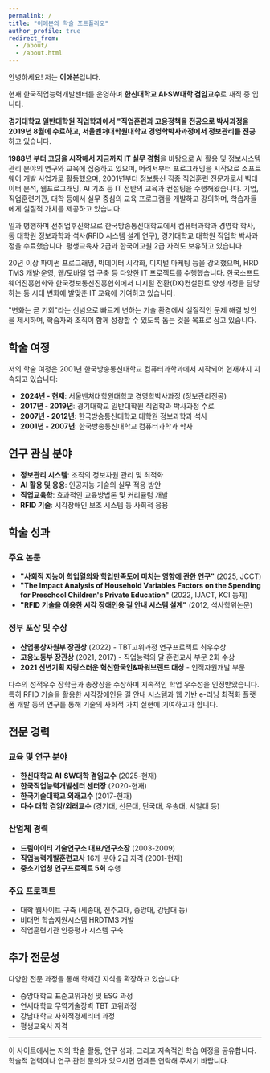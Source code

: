 ```yaml
---
permalink: /
title: "이애본의 학술 포트폴리오"
author_profile: true
redirect_from: 
  - /about/
  - /about.html
---
```


안녕하세요! 저는 **이애본**입니다.

현재 한국직업능력개발센터를 운영하며 **한신대학교 AI·SW대학 겸임교수**로 재직 중 입니다. 
 
**경기대학교 일반대학원 직업학과에서 "직업훈련과 고용정책을 전공으로 박사과정을 2019년 8월에 수료하고, 서울벤처대학원대학교 경영학박사과정에서 정보관리를 전공**하고 있습니다. 
  
**1988년 부터 코딩을 시작해서 지금까지 IT 실무 경험**을 바탕으로 AI 활용 및 정보시스템 관리 분야의 연구와 교육에 집중하고 있으며, 어려서부터 프로그래밍을 시작으로 소프트웨어 개발 사업가로 활동했으며, 2001년부터 정보통신 직종 직업훈련 전문가로서 빅데이터 분석, 웹프로그래밍, AI 기초 등 IT 전반의 교육과 컨설팅을 수행해왔습니다. 기업, 직업훈련기관, 대학 등에서 실무 중심의 교육 프로그램을 개발하고 강의하며, 학습자들에게 실질적 가치를 제공하고 있습니다.

일과 병행하며 선취업후진학으로 한국방송통신대학교에서 컴퓨터과학과 경영학 학사, 동 대학원 정보과학과 석사(RFID 시스템 설계 연구), 경기대학교 대학원 직업학 박사과정을 수료했습니다. 평생교육사 2급과 한국어교원 2급 자격도 보유하고 있습니다.       

20년 이상 파이썬 프로그래밍, 빅데이터 시각화, 디지털 마케팅 등을 강의했으며, HRD TMS 개발·운영, 웹/모바일 앱 구축 등 다양한 IT 프로젝트를 수행했습니다. 한국소프트웨어진흥협회와 한국정보통신진흥협회에서 디지털 전환(DX)컨설턴트 양성과정을 담당하는 등 시대 변화에 발맞춘 IT 교육에 기여하고 있습니다.

"변화는 곧 기회"라는 신념으로 빠르게 변하는 기술 환경에서 실질적인 문제 해결 방안을 제시하며, 학습자와 조직이 함께 성장할 수 있도록 돕는 것을 목표로 삼고 있습니다.

## 학술 여정

저의 학술 여정은 2001년 한국방송통신대학교 컴퓨터과학과에서 시작되어 현재까지 지속되고 있습니다:

- **2024년 - 현재**: 서울벤처대학원대학교 경영학박사과정 (정보관리전공)
- **2017년 - 2019년**: 경기대학교 일반대학원 직업학과 박사과정 수료
- **2007년 - 2012년**: 한국방송통신대학교 대학원 정보과학과 석사
- **2001년 - 2007년**: 한국방송통신대학교 컴퓨터과학과 학사

## 연구 관심 분야

- **정보관리 시스템**: 조직의 정보자원 관리 및 최적화
- **AI 활용 및 응용**: 인공지능 기술의 실무 적용 방안
- **직업교육학**: 효과적인 교육방법론 및 커리큘럼 개발
- **RFID 기술**: 시각장애인 보조 시스템 등 사회적 응용

## 학술 성과

### 주요 논문
- **"사회적 지능이 학업열의와 학업만족도에 미치는 영향에 관한 연구"** (2025, JCCT)
- **"The Impact Analysis of Household Variables Factors on the Spending for Preschool Children's Private Education"** (2022, IJACT, KCI 등재)
- **"RFID 기술을 이용한 시각 장애인용 길 안내 시스템 설계"** (2012, 석사학위논문)

### 정부 포상 및 수상
- **산업통상자원부 장관상** (2022) - TBT고위과정 연구프로젝트 최우수상
- **고용노동부 장관상** (2021, 2017) - 직업능력의 달 훈련교사 부문 2회 수상
- **2021 신년기획 자랑스러운 혁신한국인&파워브랜드 대상** - 인적자원개발 부문

다수의 성적우수 장학금과 총장상을 수상하며 지속적인 학업 우수성을 인정받았습니다. 특히 RFID 기술을 활용한 시각장애인용 길 안내 시스템과 웹 기반 e-러닝 최적화 플랫폼 개발 등의 연구를 통해 기술의 사회적 가치 실현에 기여하고자 합니다.

## 전문 경력

### 교육 및 연구 분야
- **한신대학교 AI·SW대학 겸임교수** (2025-현재)
- **한국직업능력개발센터 센터장** (2020-현재)
- **한국기술대학교 외래교수** (2017-현재)
- **다수 대학 겸임/외래교수** (경기대, 선문대, 단국대, 우송대, 서일대 등)

### 산업체 경력
- **드림아이티 기술연구소 대표/연구소장** (2003-2009)
- **직업능력개발훈련교사** 16개 분야 2급 자격 (2001-현재)
- **중소기업청 연구프로젝트 5회** 수행

### 주요 프로젝트
- 대학 웹사이트 구축 (세종대, 진주교대, 중앙대, 강남대 등)
- 비대면 학습지원시스템 HRDTMS 개발
- 직업훈련기관 인증평가 시스템 구축

## 추가 전문성

다양한 전문 과정을 통해 학제간 지식을 확장하고 있습니다:
- 중앙대학교 표준고위과정 및 ESG 과정
- 연세대학교 무역기술장벽 TBT 고위과정  
- 강남대학교 사회적경제리더 과정
- 평생교육사 자격

---

이 사이트에서는 저의 학술 활동, 연구 성과, 그리고 지속적인 학습 여정을 공유합니다. 학술적 협력이나 연구 관련 문의가 있으시면 언제든 연락해 주시기 바랍니다.
